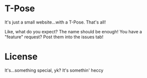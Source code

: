 # T-Pose

It's just a small website...with a T-Pose.
That's all!

Like, what do you expect? The name should be enough!
You have a "feature" request? Post them into the issues tab!

# License

It's...something special, yk?
It's somethin' heccy